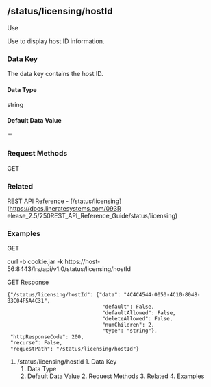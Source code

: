 ## /status/licensing/hostId

Use

Use to display host ID information.

### Data Key

The data key contains the host ID.

#### Data Type

string

#### Default Data Value

""

### Request Methods

GET

### Related

REST API Reference - [/status/licensing](https://docs.lineratesystems.com/093R
elease_2.5/250REST_API_Reference_Guide/status/licensing)

### Examples

GET

curl -b cookie.jar -k
https://host-56:8443/lrs/api/v1.0/status/licensing/hostId

GET Response

    
    {"/status/licensing/hostId": {"data": "4C4C4544-0050-4C10-8048-B3C04F5A4C31",
                                   "default": False,
                                   "defaultAllowed": False,
                                   "deleteAllowed": False,
                                   "numChildren": 2,
                                   "type": "string"},
     "httpResponseCode": 200,
     "recurse": False,
     "requestPath": "/status/licensing/hostId"}
    

  1. /status/licensing/hostId
    1. Data Key
      1. Data Type
      2. Default Data Value
    2. Request Methods
    3. Related
    4. Examples

